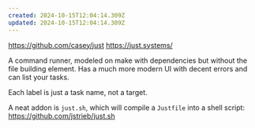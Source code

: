 ```yaml
---
created: 2024-10-15T12:04:14.309Z
updated: 2024-10-15T12:04:14.309Z
---
```

https://github.com/casey/just
https://just.systems/

A command runner, modeled on make with dependencies but without the file building element. Has a much more modern UI with decent errors and can list your tasks.

Each label is just a task name, not a target.

A neat addon is `just.sh`, which will compile a `Justfile` into a shell script: https://github.com/jstrieb/just.sh